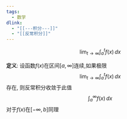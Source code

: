 ```yaml
---
tags:
  - 数学
dlink:
  - "[[---积分---]]"
  - "[[反常积分]]"
---
```

$$\lim_{ t \to \infty }\int_{a}^{t}f(x)\, dx  $$

**定义**: 设函数$f(x)$在区间$[a,\infty]$连续,如果极限
$$\lim_{ t \to \infty }\int_{a}^{t}f(x) \, dx$$存在, 则反常积分收敛于此值
$$\int _{a}^{\infty}f(x) \, dx $$
对于$f(x)$在$[-\infty,b]$同理


